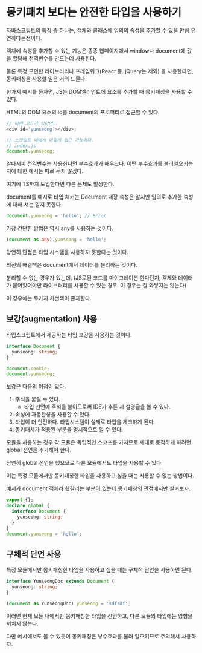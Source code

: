 # 몽키패치 보다는 안전한 타입을 사용하기

자바스크립트의 특징 중 하나는, 객체와 클래스에 임의의 속성을 추가할 수 있을 만큼 유연하다는점이다.

객체에 속성을 추가할 수 있는 기능은 종종 웹페이지에서 window나 document에 값을 할당해 전역변수를 만드는데 사용된다.

물론 특정 모던한 라이브러리나 프레임워크(React 등. jQuery는 제외) 을 사용한다면, 몽키패칭을 사용할 일은 거의 드물다.

한가지 예시를 들자면, JS는 DOM엘리먼트에 요소를 추가할 때 몽키패칭을 사용할 수 있다.

HTML의 DOM 요소의 id를 document의 프로퍼티로 접근할 수 있다.

```ts
// 이런 코드가 있다면..
<div id='yunseong'></div>;

// 스크립트 내에서 이렇게 접근 가능하다.
// index.js
document.yunseong;
```

알다시피 전역변수는 사용한다면 부수효과가 매우크다. 어떤 부수효과를 불러일으키는 지에 대한 예시는 따로 두지 않겠다.

여기에 TS까지 도입한다면 다른 문제도 발생한다.

document를 예시로 타입 체커는 Document 내장 속성은 알지만 임의로 추가한 속성에 대해 서는 알지 못한다.

```ts
document.yunseong = 'hello'; // Error
```

가장 간단한 방법은 역시 any를 사용하는 것이다.

```ts
(document as any).yunseong = 'hello';
```

당연히 단점은 타입 시스템을 사용하지 못한다는 것이다.

최선의 해결책은 document에서 데이터를 분리하는 것이다.

분리할 수 없는 경우가 있는데, (JS로된 코드를 마이그레이션 한다던지, 객체와 데이터가 붙어있어야만 라이브러리를 사용할 수 있는 경우. 이 경우는 잘 와닿지는 않는다)

이 경우에는 두가지 차선책이 존재한다.

## 보강(augmentation) 사용

타입스크립트에서 제공하는 타입 보강을 사용하는 것이다.

```ts
interface Document {
  yunseong: string;
}

document.cookie;
document.yunseong;
```

보강은 다음의 이점이 있다.

1. 주석을 붙일 수 있다.
   - 타입 선언에 주석을 붙이므로써 IDE가 추론 시 설명글을 볼 수 있다.
2. 속성에 자동완성을 사용할 수 있다.
3. 타입이 더 안전하다. 타입시스템이 실제로 타입을 체크하게 된다.
4. 몽키패치가 적용된 부분을 명시적으로 알 수 있다.

모듈을 사용하는 경우 각 모듈은 독립적인 스코프를 가지므로 제대로 동작하게 하려면 global 선언을 추가해야 한다.

당연히 global 선언을 했으므로 다른 모듈에서도 타입을 사용할 수 있다.

이는 특정 모듈에서만 몽키패칭한 타입을 사용하고 싶을 때는 사용할 수 없는 방법이다.

예시가 document 객체라 헷갈리는 부분이 있는데 몽키패칭의 관점에서만 살펴보자.

```ts
export {};
declare global {
  interface Document {
    yunseong: string;
  }
}
document.yunseong = 'hello';
```

## 구체적 단언 사용

특정 모듈에서만 몽키패칭한 타입을 사용하고 싶을 때는 구체적 단언을 사용하면 된다.

```ts
interface YunseongDoc extends Document {
  yunseong: string;
}

(document as YunseongDoc).yunseong = 'sdfsdf';
```

이러면 현재 모듈 내에서만 몽키패칭한 타입을 선언하고, 다른 모듈의 타입에는 영향을 끼치지 않는다.

다만 예시에서도 볼 수 있듯이 몽키패칭은 부수효과를 불러 일으키므로 주의해서 사용하자.

